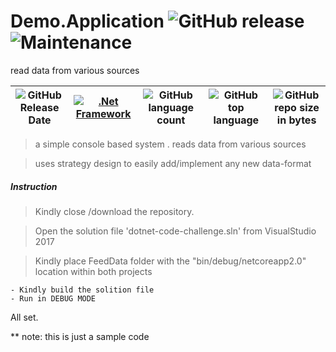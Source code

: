 # Demo.Application ![GitHub release](https://img.shields.io/github/release/ajeetx/Demo.Application.svg?style=for-the-badge) ![Maintenance](https://img.shields.io/maintenance/yes/2022.svg?style=for-the-badge)

read data from various sources

| ![GitHub Release Date](https://img.shields.io/github/release-date/ajeetx/Demo.Application.svg?style=plastic) |[![.Net Framework](https://img.shields.io/badge/DotNet-2.0-blue.svg?style=plastic)](https://www.microsoft.com/net/download/dotnet-core/2.0) | ![GitHub language count](https://img.shields.io/github/languages/count/ajeetx/Demo.Application.svg?style=plastic)| ![GitHub top language](https://img.shields.io/github/languages/top/ajeetx/Demo.Application.svg) |![GitHub repo size in bytes](https://img.shields.io/github/repo-size/ajeetx/Demo.Application.svg) 
| ---          | ---        | ---      | ---       | --- |


> a simple console based system . reads data from various sources

> uses strategy design to easily add/implement any new data-format 

##### Instruction

>   Kindly close /download the repository.

>   Open the solution file 'dotnet-code-challenge.sln' from VisualStudio 2017 

>   Kindly place FeedData folder with the "bin/debug/netcoreapp2.0" location within both projects
    
    - Kindly build the solition file 
    - Run in DEBUG MODE



All set. 

** note: this is just a sample code

